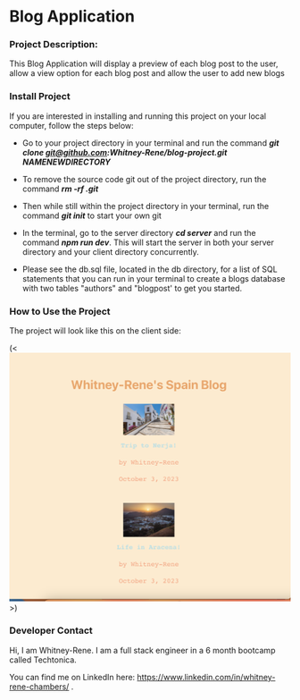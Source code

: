 # Blog Application

### Project Description:

This Blog Application will display a preview of each blog post to the user, allow a view option for each blog post and allow the user to add new blogs

### Install Project 

If you are interested in installing and running this project on your local computer, follow the steps below:

* Go to your project directory in your terminal and run the command ***git clone git@github.com:Whitney-Rene/blog-project.git NAMENEWDIRECTORY***

* To remove the source code git out of the project directory, run the command ***rm -rf .git***

* Then while still within the project directory in your terminal, run the command ***git init*** to start your own git

* In the terminal, go to the server directory ***cd server*** and run the command ***npm run dev***. This will start the server in both your server directory and your client directory concurrently.

* Please see the db.sql file, located in the db directory, for a list of SQL statements that you can run in your terminal to create a blogs database with two tables "authors" and "blogpost' to get you started.

### How to Use the Project

The project will look like this on the client side:

(<![Alt text](<Screenshot 2023-10-05 at 6.46.50 PM.png>)>)

### Developer Contact

Hi, I am Whitney-Rene.  I am a full stack engineer in a 6 month bootcamp called Techtonica.

You can find me on LinkedIn here: https://www.linkedin.com/in/whitney-rene-chambers/ .